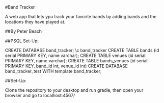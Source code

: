 #Band Tracker

A web app that lets ypu track your favoirte bands by adding bands and the locations they have played at.

##By Peter Beach

##PSQL Set-Up:

CREATE DATABASE band_tracker;
\c band_tracker
CREATE TABLE bands (id serial PRIMARY KEY, name varchar);
CREATE TABLE venues (id serial PRIMARY KEY, name varchar);
CREATE TABLE bands_venues (id serial PRIMARY KEY, band_id int, venue_id int)
CREATE DATABASE band_tracker_test WITH template band_tracker;

##Set-Up:

Clone the repository to your desktop and run gradle, then open your browser and go to localhost:4567/
